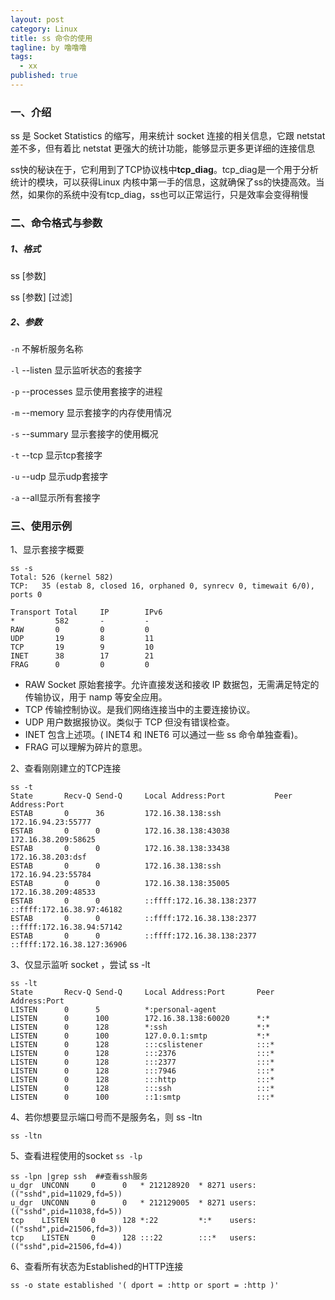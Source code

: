 ```yaml
---
layout: post
category: Linux
title: ss 命令的使用
tagline: by 噜噜噜
tags: 
  - xx
published: true
---
```




<!--more-->

### 一、介绍

ss 是 Socket Statistics 的缩写，用来统计 socket 连接的相关信息，它跟 netstat 差不多，但有着比 netstat 更强大的统计功能，能够显示更多更详细的连接信息

ss快的秘诀在于，它利用到了TCP协议栈中**tcp_diag**。tcp_diag是一个用于分析统计的模块，可以获得Linux 内核中第一手的信息，这就确保了ss的快捷高效。当然，如果你的系统中没有tcp_diag，ss也可以正常运行，只是效率会变得稍慢

### 二、命令格式与参数

##### 1、格式

ss [参数]

ss [参数] [过滤]

##### 2、参数

`-n` 不解析服务名称

`-l`  --listen 显示监听状态的套接字

`-p` --processes 显示使用套接字的进程

`-m`  --memory 显示套接字的内存使用情况

`-s` --summary 显示套接字的使用概况

`-t`  --tcp 显示tcp套接字

`-u`  --udp 显示udp套接字

`-a`  --all显示所有套接字

### 三、使用示例

1、显示套接字概要

```
ss -s
Total: 526 (kernel 582)
TCP:   35 (estab 8, closed 16, orphaned 0, synrecv 0, timewait 6/0), ports 0

Transport Total     IP        IPv6
*         582       -         -
RAW       0         0         0
UDP       19        8         11
TCP       19        9         10
INET      38        17        21
FRAG      0         0         0
```

- RAW Socket 原始套接字。允许直接发送和接收 IP 数据包，无需满足特定的传输协议，用于 namp 等安全应用。
- TCP 传输控制协议。是我们网络连接当中的主要连接协议。
- UDP 用户数据报协议。类似于 TCP 但没有错误检查。
- INET 包含上述项。( INET4 和 INET6 可以通过一些 ss 命令单独查看)。
- FRAG 可以理解为碎片的意思。

2、查看刚刚建立的TCP连接

```
ss -t
State       Recv-Q Send-Q     Local Address:Port           Peer Address:Port
ESTAB       0      36         172.16.38.138:ssh            172.16.94.23:55777
ESTAB       0      0          172.16.38.138:43038          172.16.38.209:58625
ESTAB       0      0          172.16.38.138:33438          172.16.38.203:dsf
ESTAB       0      0          172.16.38.138:ssh            172.16.94.23:55784
ESTAB       0      0          172.16.38.138:35005          172.16.38.209:48533
ESTAB       0      0          ::ffff:172.16.38.138:2377    ::ffff:172.16.38.97:46182
ESTAB       0      0          ::ffff:172.16.38.138:2377    ::ffff:172.16.38.94:57142
ESTAB       0      0          ::ffff:172.16.38.138:2377    ::ffff:172.16.38.127:36906
```

3、仅显示监听 socket ，尝试 ss -lt 

```
ss -lt
State       Recv-Q Send-Q     Local Address:Port       Peer Address:Port
LISTEN      0      5          *:personal-agent    
LISTEN      0      100        172.16.38.138:60020      *:*
LISTEN      0      128        *:ssh                    *:*
LISTEN      0      100        127.0.0.1:smtp           *:*
LISTEN      0      128        :::cslistener            :::*
LISTEN      0      128        :::2376                  :::*
LISTEN      0      128        :::2377                  :::*
LISTEN      0      128        :::7946                  :::*
LISTEN      0      128        :::http                  :::*
LISTEN      0      128        :::ssh                   :::*
LISTEN      0      100        ::1:smtp                 :::*
```

4、若你想要显示端口号而不是服务名，则 ss -ltn 

```
ss -ltn
```

5、查看进程使用的socket   `ss -lp`

```
ss -lpn |grep ssh  ##查看ssh服务
u_dgr  UNCONN     0      0   * 212128920  * 8271 users:(("sshd",pid=11029,fd=5))
u_dgr  UNCONN     0      0   * 212129005  * 8271 users:(("sshd",pid=11038,fd=5))
tcp    LISTEN     0      128 *:22         *:*    users:(("sshd",pid=21506,fd=3))
tcp    LISTEN     0      128 :::22        :::*   users:(("sshd",pid=21506,fd=4))

```

6、查看所有状态为Established的HTTP连接

```
ss -o state established '( dport = :http or sport = :http )'
```

